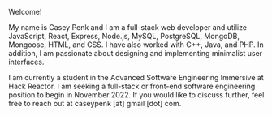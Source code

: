 Welcome!

My name is Casey Penk and I am a full-stack web developer and utilize JavaScript, React, Express, Node.js, MySQL, PostgreSQL, MongoDB, Mongoose, HTML, and CSS. I have also worked with C++, Java, and PHP. In addition, I am passionate about designing and implementing minimalist user interfaces.

I am currently a student in the Advanced Software Engineering Immersive at Hack Reactor. I am seeking a full-stack or front-end software engineering position to begin in November 2022. If you would like to discuss further, feel free to reach out at caseypenk [at] gmail [dot] com.
